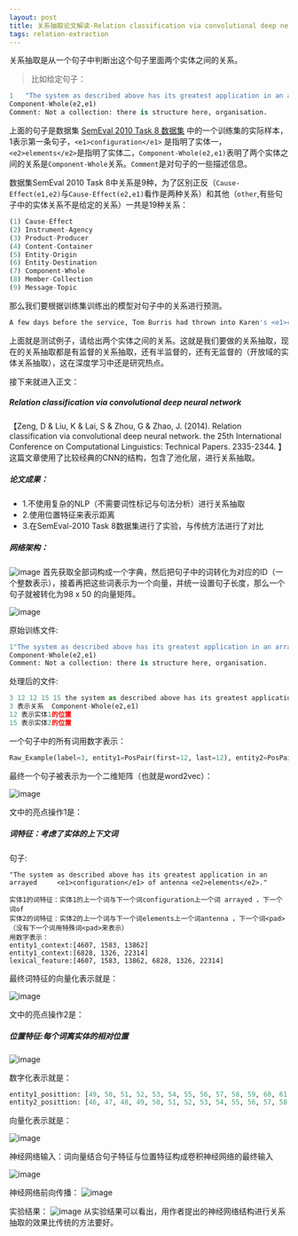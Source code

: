 ```yaml
---
layout: post
title: 关系抽取论文解读-Relation classification via convolutional deep neural network
tags: relation-extraction
---
```

关系抽取是从一个句子中判断出这个句子里面两个实体之间的关系。

>比如给定句子：

```python
1	"The system as described above has its greatest application in an arrayed <e1>configuration</e1> of antenna <e2>elements</e2>."
Component-Whole(e2,e1)
Comment: Not a collection: there is structure here, organisation.
```

上面的句子是数据集 [SemEval 2010 Task 8 数据集](http://kozareva.com/downloads.html) 中的一个训练集的实际样本，1表示第一条句子，`<e1>configuration</e1>` 是指明了实体一， `<e2>elements</e2>`是指明了实体二，`Component-Whole(e2,e1)`表明了两个实体之间的关系是`Component-Whole`关系。`Comment`是对句子的一些描述信息。

数据集SemEval 2010 Task 8中关系是9种，为了区别正反（`Cause-Effect(e1,e2)`与`Cause-Effect(e2,e1)`看作是两种关系）和其他（`other`,有些句子中的实体关系不是给定的关系）一共是19种关系：

```python
(1) Cause-Effect
(2) Instrument-Agency
(3) Product-Producer
(4) Content-Container
(5) Entity-Origin
(6) Entity-Destination
(7) Component-Whole
(8) Member-Collection
(9) Message-Topic
```

那么我们要根据训练集训练出的模型对句子中的关系进行预测。

```python
A few days before the service, Tom Burris had thrown into Karen's <e1>casket</e1> his wedding <e2>ring</e2>.
```
上面就是测试例子，请给出两个实体之间的关系。这就是我们要做的关系抽取，现在的关系抽取都是有监督的关系抽取，还有半监督的，还有无监督的（开放域的实体关系抽取），这在深度学习中还是研究热点。


接下来就进入正文：

##### Relation classification via convolutional deep neural network
【Zeng, D & Liu, K & Lai, S & Zhou, G & Zhao, J. (2014). Relation classification via convolutional deep neural network. the 25th International Conference on Computational Linguistics: Technical Papers. 2335-2344.
】这篇文章使用了比较经典的CNN的结构，包含了池化层，进行关系抽取。

##### 论文成果：
- 1.不使用复杂的NLP（不需要词性标记与句法分析）进行关系抽取
- 2.使用位置特征来表示距离
- 3.在SemEval-2010 Task 8数据集进行了实验，与传统方法进行了对比

##### 网络架构：
![image](http://upyun.midnight2104.com/blog/2018-7-22/recnn1.png)
首先获取全部词构成一个字典，然后把句子中的词转化为对应的ID（一个整数表示），接着再把这些词表示为一个向量，并统一设置句子长度，那么一个句子就被转化为98 x 50 的向量矩阵。


![image](http://upyun.midnight2104.com/blog/2018-7-22/recnn2.png)

原始训练文件:
```python
1"The system as described above has its greatest application in an arrayed     <e1>configuration</e1> of antenna <e2>elements</e2>."
Component-Whole(e2,e1)
Comment: Not a collection: there is structure here, organisation.
```

处理后的文件:
```python
3 12 12 15 15 the system as described above has its greatest application in an arrayed configuration of antenna elements
3 表示关系  Component-Whole(e2,e1)
12 表示实体1的位置
15 表示实体2的位置
```

一个句子中的所有词用数字表示：
```python
Raw_Example(label=3, entity1=PosPair(first=12, last=12), entity2=PosPair(first=15, last=15), sentence=[20093, 19743, 1627, 5836, 587, 9402, 10812, 9031, 1434, 10201, 1210, 1583, 4607, 13862, 1326, 6828])

```
最终一个句子被表示为一个二维矩阵（也就是word2vec）：

![image](http://upyun.midnight2104.com/blog/2018-7-22/recnn3.png)

文中的亮点操作1是：
##### 词特征：考虑了实体的上下文词

句子:
```
"The system as described above has its greatest application in an arrayed     <e1>configuration</e1> of antenna <e2>elements</e2>."

实体1的词特征：实体1的上一个词与下一个词configuration上一个词 arrayed ，下一个词of
实体2的词特征：实体2的上一个词与下一个词elements上一个词antenna ，下一个词<pad>（没有下一个词用特殊词<pad>来表示）
用数字表示：
entity1_context:[4607, 1583, 13862]
entity1_context:[6828, 1326, 22314]
lexical_feature:[4607, 1583, 13862, 6828, 1326, 22314]

```
最终词特征的向量化表示就是：

![image](http://upyun.midnight2104.com/blog/2018-7-22/recnn4.png)

文中的亮点操作2是：

##### 位置特征:每个词离实体的相对位置

![image](http://upyun.midnight2104.com/blog/2018-7-22/recnn5.png)

数字化表示就是：
```python
entity1_posittion: [49, 50, 51, 52, 53, 54, 55, 56, 57, 58, 59, 60, 61, 62, 63, 64 ,……, 122]
entity2_posittion: [46, 47, 48, 49, 50, 51, 52, 53, 54, 55, 56, 57, 58, 59, 60, 61 ,……, 122]

```
向量化表示就是：

![image](http://upyun.midnight2104.com/blog/2018-7-22/recnn6.png)

神经网络输入：词向量结合句子特征与位置特征构成卷积神经网络的最终输入

![image](http://upyun.midnight2104.com/blog/2018-7-22/recnn7.png)

神经网络前向传播：
![image](http://upyun.midnight2104.com/blog/2018-7-22/recnn8.png)

实验结果：
![image](http://upyun.midnight2104.com/blog/2018-7-22/recnn9.png)
从实验结果可以看出，用作者提出的神经网络结构进行关系抽取的效果比传统的方法要好。



